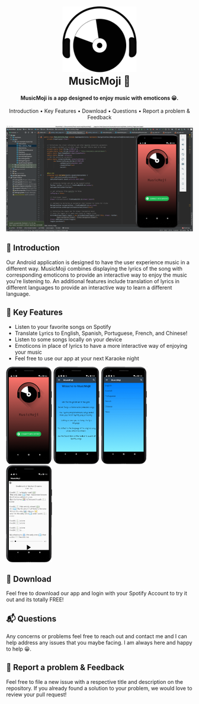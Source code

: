 
<h1 align="center">
  <br>
  <img src="https://github.com/justinkwan20/MusicMoji/blob/master/recordHeadphones.png" width="200"></a>
  <br>
  MusicMoji 🎵
  <br>
</h1>

<h4 align="center">MusicMoji is a app designed to enjoy music with emoticons 😀.</h4>

<p align="center">
  <a ref="#Introduction">Introduction</a> •
  <a ref="#key-features">Key Features</a> •
  <a ref="#download">Download</a> •
  <a ref="#Questions">Questions</a> •
  <a ref="#Problem">Report a problem & Feedback</a> 

</p>

![screenshot](https://github.com/justinkwan20/MusicMoji/blob/master/MusicMoji.png)

## 👋 Introduction
Our Android application is designed to have the user experience music in a different way. MusicMoji combines displaying the lyrics of the song with corresponding emoticons to provide an interactive way to enjoy the music you're listening to. An additional features include translation of lyrics in different languages to provide an interactive way to learn a different language.

## 🔑 Key Features

* Listen to your favorite songs on Spotify
* Translate Lyrics to English, Spanish, Portuguese, French, and Chinese!
* Listen to some songs locally on your device
* Emoticons in place of lyrics to have a more interactive way of enjoying your music
* Feel free to use our app at your next Karaoke night

<p float="left">
  <img src="https://github.com/justinkwan20/MusicMoji/blob/master/titleScreen2.png" width="24.67%" />
  <img src="https://github.com/justinkwan20/MusicMoji/blob/master/Description2.png" width="24.67%" /> 
  <img src="https://github.com/justinkwan20/MusicMoji/blob/master/languageNew2.png" width="24.67%" />
  <img src="https://github.com/justinkwan20/MusicMoji/blob/master/example2.png" width="24.67%" />
</p>

## 📲 Download
Feel free to download our app and login with your Spotify Account to try it out and its totally FREE!

## 📬 Questions
Any concerns or problems feel free to reach out and contact me and I can help address any issues that you maybe facing. I am always here and happy to help 😀.

## 🤝 Report a problem & Feedback
Feel free to file a new issue with a respective title and description on the repository. If you already found a solution to your problem, we would love to review your pull request!
